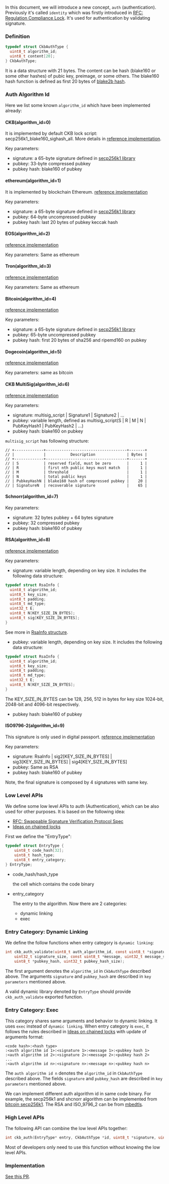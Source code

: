 In this document, we will introduce a new concept, `auth` (authentication).
Previously it's called `identity` which was firstly introduced in [RFC: Regulation Compliance Lock](https://talk.nervos.org/t/rfc-regulation-compliance-lock/5788).
It's used for authentication by validating signature.

### Definition

```C
typedef struct CkbAuthType {
  uint8_t algorithm_id;
  uint8_t content[20];
} CkbAuthType;

```
It is a data structure with 21 bytes. The content can be hash (blake160 or some other hashes) of pubic key, preimage, or
some others. The blake160 hash function is defined as first 20 bytes of [blake2b
hash](https://github.com/nervosnetwork/rfcs/blob/master/rfcs/0022-transaction-structure/0022-transaction-structure.md#crypto-primitives).

### Auth Algorithm Id
Here we list some known `algorithm_id` which have been implemented already:

#### CKB(algorithm_id=0)

It is implemented by default CKB lock script: secp256k1_blake160_sighash_all. More details in [reference implementation](https://github.com/nervosnetwork/ckb-system-scripts/blob/master/c/secp256k1_blake160_sighash_all.c).

Key parameters:
* signature: a 65-byte signature defined in [secp256k1 library](https://github.com/bitcoin-core/secp256k1)
* pubkey: 33-byte compressed pubkey
* pubkey hash: blake160 of pubkey


#### ethereum(algorithm_id=1)

It is implemented by blockchain Ethereum.
[reference implementation](https://github.com/XuJiandong/pw-lock/blob/e7f5f2379185d4acf18af38645559102e100a545/c/pw_lock.h#L199)

Key parameters:

  - signature: a 65-byte signature defined in [secp256k1 library](https://github.com/bitcoin-core/secp256k1)
  - pubkey: 64-byte uncompressed pubkey
  - pubkey hash: last 20 bytes of pubkey keccak hash

#### EOS(algorithm_id=2)

[reference implementation](https://github.com/XuJiandong/pw-lock/blob/e7f5f2379185d4acf18af38645559102e100a545/c/pw_lock.h#L206)

Key parameters: Same as ethereum

#### Tron(algorithm_id=3)
[reference implementation](https://github.com/XuJiandong/pw-lock/blob/e7f5f2379185d4acf18af38645559102e100a545/c/pw_lock.h#L213)

Key parameters: Same as ethereum

#### Bitcoin(algorithm_id=4)

[reference implementation](https://github.com/XuJiandong/pw-lock/blob/e7f5f2379185d4acf18af38645559102e100a545/c/pw_lock.h#L220)

Key parameters:
- signature: a 65-byte signature defined in [secp256k1 library](https://github.com/bitcoin-core/secp256k1)
- pubkey: 65-byte uncompressed pubkey
- pubkey hash: first 20 bytes of sha256 and ripemd160 on pubkey

#### Dogecoin(algorithm_id=5)

[reference implementation](https://github.com/XuJiandong/pw-lock/blob/e7f5f2379185d4acf18af38645559102e100a545/c/pw_lock.h#L227)

Key parameters: same as bitcoin

#### CKB MultiSig(algorithm_id=6)

[reference implementation](https://github.com/nervosnetwork/ckb-system-scripts/blob/master/c/secp256k1_blake160_multisig_all.c)

Key parameters:
- signature: multisig_script | Signature1 | Signature2 | ...
- pubkey: variable length, defined as multisig_script(S | R | M | N | PubKeyHash1 | PubKeyHash2 | ...)
- pubkey hash: blake160 on pubkey

`multisig_script` has following structure:

```
// +-------------+------------------------------------+-------+
// |             |           Description              | Bytes |
// +-------------+------------------------------------+-------+
// | S           | reserved field, must be zero       |     1 |
// | R           | first nth public keys must match   |     1 |
// | M           | threshold                          |     1 |
// | N           | total public keys                  |     1 |
// | PubkeyHashN | blake160 hash of compressed pubkey |    20 |
// | SignatureN  | recoverable signature              |    65 |
```


#### Schnorr(algorithm_id=7)

Key parameters:
- signature: 32 bytes pubkey + 64 bytes signature
- pubkey: 32 compressed pubkey
- pubkey hash: blake160 of pubkey

#### RSA(algorithm_id=8)
[reference implementation](https://github.com/nervosnetwork/ckb-production-scripts/blob/e570c11aff3eca12a47237c21598429088c610d5/c/validate_signature_rsa.h#L115)

Key parameters:
- signature: variable length, depending on key size. It includes the following data structure:
```C
typedef struct RsaInfo {
  uint8_t algorithm_id;
  uint8_t key_size;
  uint8_t padding;
  uint8_t md_type;
  uint32_t E;
  uint8_t N[KEY_SIZE_IN_BYTES];
  uint8_t sig[KEY_SIZE_IN_BYTES];
}
```
See more in [RsaInfo structure](https://github.com/nervosnetwork/ckb-production-scripts/blob/e570c11aff3eca12a47237c21598429088c610d5/c/validate_signature_rsa.h#L58).
- pubkey: variable length, depending on key size. It includes the following data structure:

```C
typedef struct RsaInfo {
  uint8_t algorithm_id;
  uint8_t key_size;
  uint8_t padding;
  uint8_t md_type;
  uint32_t E;
  uint8_t N[KEY_SIZE_IN_BYTES];
}
```
The KEY_SIZE_IN_BYTES can be 128, 256, 512 in bytes for key size 1024-bit, 2048-bit and 4096-bit respectively.
- pubkey hash: blake160 of pubkey

#### ISO9796-2(algorithm_id=9)
This signature is only used in digital passport.
[reference implementation](https://github.com/nervosnetwork/ckb-production-scripts/blob/e570c11aff3eca12a47237c21598429088c610d5/c/validate_signature_rsa.h#L115)

Key parameters:
- signature: RsaInfo | sig2[KEY_SIZE_IN_BYTES] | sig3[KEY_SIZE_IN_BYTES] | sig4[KEY_SIZE_IN_BYTES] 
- pubkey: Same as RSA
- pubkey hash: blake160 of pubkey

Note, the final signature is composed by 4 signatures with same key.

### Low Level APIs

We define some low level APIs to auth (Authentication), which can be also used for other purposes.
It is based on the following idea:
* [RFC: Swappable Signature Verification Protocol Spec](https://talk.nervos.org/t/rfc-swappable-signature-verification-protocol-spec/4802)
* [Ideas on chained locks](https://talk.nervos.org/t/ideas-on-chained-locks/5887)

First we define the "EntryType":
```C
typedef struct EntryType {
    uint8_t code_hash[32];
    uint8_t hash_type;
    uint8_t entry_category;
} EntryType;
```

* code_hash/hash_type

  the cell which contains the code binary
* entry_category

  The entry to the algorithm. Now there are 2 categories:
  - dynamic linking
  - exec

### Entry Category: Dynamic Linking
We define the follow functions when entry category is `dynamic linking`:
```C
int ckb_auth_validate(uint8_t auth_algorithm_id, const uint8_t *signature,
    uint32_t signature_size, const uint8_t *message, uint32_t message_size,
    uint8_t *pubkey_hash, uint32_t pubkey_hash_size);
```
The first argument denotes the `algorithm_id` in `CkbAuthType` described above. The arguments `signature` and
`pubkey_hash` are described in `key parameters` mentioned above.

A valid dynamic library denoted by `EntryType` should provide `ckb_auth_validate` exported function.

### Entry Category: Exec

This category shares same arguments and behavior to dynamic linking. It uses `exec` instead of `dynamic linking`. When
entry category is `exec`, it follows the rules described in [Ideas on chained
locks](https://talk.nervos.org/t/ideas-on-chained-locks/5887) with update of arguments format:

```text
<code hash>:<hash type>
:<auth algorithm id 1>:<signature 1>:<message 1>:<pubkey hash 1>
:<auth algorithm id 2>:<signature 2>:<message 2>:<pubkey hash 2>
...
:<auth algorithm id n>:<signature n>:<message n>:<pubkey hash n>
```

The `auth algorithm id n` denotes the `algorithm_id` in `CkbAuthType` described above. The fields `signature` and
`pubkey_hash` are described in `key parameters` mentioned above.

We can implement different auth algorithm id in same code binary. For example, the secp256k1 and shcnorr algorithm can be implemented from [bitcoin secp256k1](https://github.com/bitcoin-core/secp256k1). The RSA and ISO_9796_2 can be from [mbedtls](https://github.com/ARMmbed/mbedtls). 

### High Level APIs
The following API can combine the low level APIs together:
```C
int ckb_auth(EntryType* entry, CkbAuthType *id, uint8_t *signature, uint32_t signature_size, const uint8_t *message32)
```
Most of developers only need to use this function without knowing the low level APIs.


### Implementation

[See this PR](https://github.com/nervosnetwork/ckb-production-scripts/pull/37).

